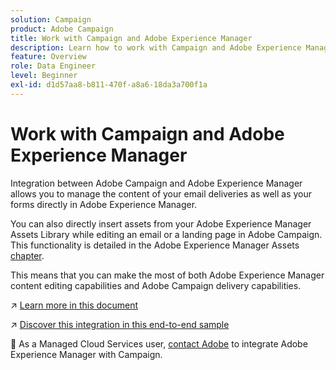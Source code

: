 ```yaml
---
solution: Campaign
product: Adobe Campaign
title: Work with Campaign and Adobe Experience Manager
description: Learn how to work with Campaign and Adobe Experience Manager
feature: Overview
role: Data Engineer
level: Beginner
exl-id: d1d57aa8-b811-470f-a8a6-18da3a700f1a
---
```

# Work with Campaign and Adobe Experience Manager

Integration between Adobe Campaign and Adobe Experience Manager allows you to manage the content of your email deliveries as well as your forms directly in Adobe Experience Manager.

You can also directly insert assets from your Adobe Experience Manager Assets Library while editing an email or a landing page in Adobe Campaign. This functionality is detailed in the Adobe Experience Manager Assets [chapter](https://experienceleague.adobe.com/docs/experience-manager-cloud-service/assets/overview.html).

This means that you can make the most of both Adobe Experience Manager content editing capabilities and Adobe Campaign delivery capabilities.

:arrow_upper_right: [Learn more in this document](https://experienceleague.adobe.com/docs/experience-manager-65/administering/integration/campaignonpremise.html?lang=en#aem-and-adobe-campaign-integration-workflow)

:arrow_upper_right: [Discover this integration in this end-to-end sample](https://experienceleague.adobe.com/docs/campaign-classic/using/integrating-with-adobe-experience-cloud/adobe-experience-manager/creating-an-experience-manager-newsletter.html?lang=en#integrating-with-adobe-experience-cloud)

:speech_balloon: As a Managed Cloud Services user, [contact Adobe](../start/campaign-faq.md#support) to integrate Adobe Experience Manager with Campaign.

